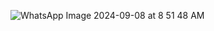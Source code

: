 ![WhatsApp Image 2024-09-08 at 8 51 48 AM](https://github.com/user-attachments/assets/329f1f96-af53-4074-9f2f-c47102195ce4)
